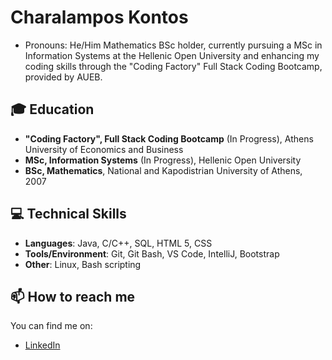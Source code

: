 # Charalampos Kontos
- Pronouns: He/Him
Mathematics BSc holder, currently pursuing a MSc in Information Systems at the Hellenic Open University and enhancing my coding skills through the "Coding Factory" Full Stack Coding Bootcamp, provided by AUEB.

## 🎓 Education

- **"Coding Factory", Full Stack Coding Bootcamp** (In Progress), Athens University of Economics and Business
- **MSc, Information Systems** (In Progress), Hellenic Open University
- **BSc, Mathematics**, National and Kapodistrian University of Athens, 2007

## 💻 Technical Skills

- **Languages**: Java, C/C++, SQL, HTML 5, CSS
- **Tools/Environment**: Git, Git Bash, VS Code, IntelliJ, Bootstrap
- **Other**: Linux, Bash scripting

<!--## 📚 Projects

Here you can add a list of your significant projects, either for your MSc, from your Coding Factory bootcamp or personal projects. Provide a brief description of what each project does and link it to the project repository if available.

- **Project 1**: Brief description. [Link to project](#)
- **Project 2**: Brief description. [Link to project](#)-->

## 📫 How to reach me

<!--You can reach me at my email: [Email] -->

You can find me on:
- [LinkedIn](https://www.linkedin.com/in/xkontos/)



<!--
**ckontos82/ckontos82** is a ✨ _special_ ✨ repository because its `README.md` (this file) appears on your GitHub profile.

Here are some ideas to get you started:

- 🔭 I’m currently working on ...
- 🌱 I’m currently learning ...
- 👯 I’m looking to collaborate on ...
- 🤔 I’m looking for help with ...
- 💬 Ask me about ...
- 📫 How to reach me: ...
- 😄 Pronouns: ...
- ⚡ Fun fact: ...
-->
